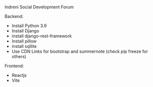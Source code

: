 Indreni Social Development Forum

Backend:
- Install Python 3.9
- Install Django
- install django-rest-framework
- Install pillow
- install sqllite
- Use CDN Links for bootstrap and summernote (check pip freeze for others)

Frontend:
- Reactjs
- Vite 
